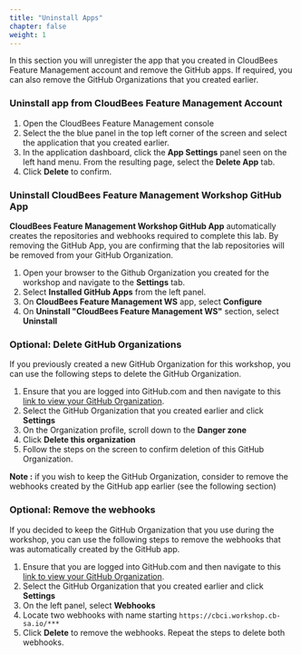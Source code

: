 ```yaml
---
title: "Uninstall Apps"
chapter: false
weight: 1
--- 
```


In this section you will unregister the app that you created in CloudBees Feature Management account and remove the GitHub apps. If required, you can also remove the GitHub Organizations that you created earlier.

### Uninstall app from CloudBees Feature Management Account 

1. Open the CloudBees Feature Management console
2. Select the the blue panel in the top left corner of the screen and select the application that you created earlier.
3. In the application dashboard, click the **App Settings** panel seen on the left hand menu. From the resulting page, select the **Delete App** tab.
4. Click **Delete** to confirm.

### Uninstall CloudBees Feature Management Workshop GitHub App

**CloudBees Feature Management Workshop GitHub App** automatically creates the repositories and webhooks required to complete this lab. By removing the GitHub App, you are confirming that the lab repositories will be removed from your GitHub Organization.

1. Open your browser to the Github Organization you created for the workshop and navigate to the **Settings** tab.
2. Select **Installed GitHub Apps** from the left panel.
3. On **CloudBees Feature Management WS** app, select **Configure**
4. On **Uninstall "CloudBees Feature Management WS"** section, select **Uninstall**


### Optional: Delete GitHub Organizations

If you previously created a new GitHub Organization for this workshop, you can use the following steps to delete the GitHub Organization.

1. Ensure that you are logged into GitHub.com and then navigate to this [link to view your GitHub Organization](https://github.com/account/organizations). 
2. Select the GitHub Organization that you created earlier and click **Settings**
3. On the Organization profile, scroll down to the **Danger zone**
4. Click **Delete this organization**
5. Follow the steps on the screen to confirm deletion of this GitHub Organization.

**Note :** if you wish to keep the GitHub Organization, consider to remove the webhooks created by the GitHub app earlier (see the following section)

### Optional: Remove the webhooks

If you decided to keep the GitHub Organization that you use during the workshop, you can use the following steps to remove the webhooks that was automatically created by the GitHub app.

1. Ensure that you are logged into GitHub.com and then navigate to this [link to view your GitHub Organization](https://github.com/account/organizations). 
2. Select the GitHub Organization that you created earlier and click **Settings**
3. On the left panel, select **Webhooks**
4. Locate two webhooks with name starting `https://cbci.workshop.cb-sa.io/***` 
5. Click **Delete** to remove the webhooks. Repeat the steps to delete both webhooks.


